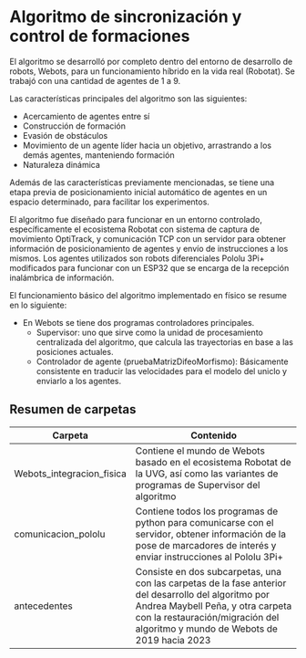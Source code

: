
# Algoritmo de sincronización y control de formaciones

El algoritmo se desarrolló por completo dentro del entorno de desarrollo de robots, Webots, para un funcionamiento híbrido en la vida real (Robotat). Se trabajó con una cantidad de agentes de 1 a 9.

Las características principales del algoritmo son las siguientes:
- Acercamiento de agentes entre sí
- Construcción de formación 
- Evasión de obstáculos
- Movimiento de un agente líder hacia un objetivo, arrastrando a los demás agentes, manteniendo formación
- Naturaleza dinámica

Además de las características previamente mencionadas, se tiene una etapa previa de posicionamiento inicial automático de agentes en un espacio determinado, para facilitar los experimentos.

El algoritmo fue diseñado para funcionar en un entorno controlado, específicamente el ecosistema Robotat con sistema de captura de movimiento OptiTrack, y comunicación TCP con un servidor para obtener información de posicionamiento de agentes y envío de instrucciones a los mismos. Los agentes utilizados son robots diferenciales Pololu 3Pi+ modificados para funcionar con un ESP32 que se encarga de la recepción inalámbrica de información.

El funcionamiento básico del algoritmo implementado en físico se resume en lo siguiente:

- En Webots se tiene dos programas controladores principales.
    - Supervisor: uno que sirve como la unidad de procesamiento centralizada del algoritmo, que calcula las trayectorias en base a las posiciones actuales.
    - Controlador de agente (pruebaMatrizDifeoMorfismo): Básicamente consistente en traducir las velocidades para el modelo del uniclo y enviarlo a los agentes.

## Resumen de carpetas

| Carpeta             | Contenido                                                                |
| ----------------- | ------------------------------------------------------------------ |
| Webots_integracion_fisica | Contiene el mundo de Webots basado en el ecosistema Robotat de la UVG, así como las variantes de programas de Supervisor del algoritmo |
| comunicacion_pololu | Contiene todos los programas de python para comunicarse con el servidor, obtener información de la pose de marcadores de interés y enviar instrucciones al Pololu 3Pi+ |
| antecedentes | Consiste en dos subcarpetas, una con las carpetas de la fase anterior del desarrollo del algoritmo por Andrea Maybell Peña, y otra carpeta con la restauración/migración del algoritmo y mundo de Webots de 2019 hacia 2023 |




